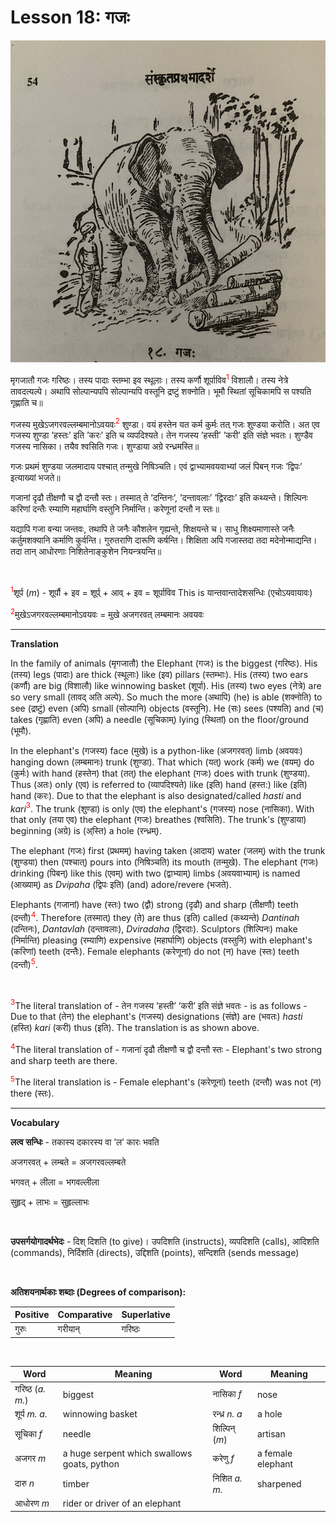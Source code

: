 # Lesson 18: गजः

![picture of an elephant moving logs and a mahout](./images/r1l18.jpg)

मृगजातौ गजः गरिष्ठः। तस्य पादाः स्तम्भा इव स्थूलाः। तस्य कर्णौ शूर्पाविव<span style="color:red"><sup>1</sup></span> विशालौ। तस्य नेत्रे तावदत्यल्पे। अथापि सोल्पान्यपपि सोल्पान्यपि वस्तूनि द्रष्टुं शक्नोति। भूमौ स्थितां सूचिकामपि स पश्यति गृह्णाति च॥

गजस्य मुखेऽजगरवल्लम्बमानोऽवयवः<span style="color:red"><sup>2</sup></span> शुण्डा। वयं हस्तेन यत कर्म कुर्मः तत् गजः शुण्डया करोति। अत एव गजस्य शुण्डा ’हस्तः’ इति ’करः’ इति  च व्यपदिश्यते। तेन गजस्य ’हस्ती’ ’करी’ इति संज्ञे भवतः। शुण्डैव गजस्य नासिका। तयैव श्वसिति गजः। शुण्डाया अग्रे रन्ध्रमस्ति॥

गजः प्रथमं शुण्डया जलमादाय पश्चात् तन्मुखे निषिञ्चति। एवं द्वाभ्यामवयवाभ्यां जलं पिबन् गजः ’द्विपः’ इत्याख्यां भजते॥

गजानां दृढौ तीक्षणौ च द्वौ दन्तौ स्तः। तस्मात् ते ’दन्तिनः’, ’दन्तावलाः’ ’द्विरदाः’ इति कथ्यन्ते। शिल्पिनः करिणां दन्तैः रम्याणि महार्घाणि वस्तुनि निर्मान्ति। करेणूनां दन्तौ न स्तः॥

यद्यापि गजा वन्या जन्तवः, तथापि ते जनैः कौशलेन गृह्यन्ते, शिक्षयन्ते च। साधु शिक्ष्यमाणास्ते जनैः कर्तुमशक्यानि कर्माणि  कुर्वन्ति। गुरुतराणि दारूणि कर्षन्ति। शिक्षिता अपि गजास्तदा तदा मदेनोन्माद्यन्ति। तदा तान् आधोरणाः निशितेनाङ्कुशेन नियन्त्रयन्ति॥

<BR>

<span style="color:red"><sup>1</sup></span>शूर्प (*m*) - शूर्पौ + इव = शूर्प् + आव् + इव = शूर्पाविव This is यान्तवान्तादेशसन्धिः (एचोऽयवायावः)

<span style="color:red"><sup>2</sup></span>मुखेऽजगरवल्लम्बमानोऽवयवः = मुखे अजगरवत् लम्बमानः अवयवः

---

**Translation**

In the family of animals (मृगजातौ) the Elephant (गजः) is the biggest (गरिष्ठः). His (तस्य) legs (पादाः) are thick (स्थूलाः) like (इव) pillars (स्तम्भाः). His (तस्य) two ears (कर्णौ) are big (विशालौ) like winnowing basket (शूर्पा). His (तस्य) two eyes (नेत्रे) are so very small (तावद् अति अल्पे). So much the more (अथापि) (he) is able (शक्नोति) to see (द्रष्टुं) even (अपि) small (सोल्पानि) objects (वस्तूनि). He (सः) sees (पश्यति) and (च) takes (गृह्णाति) even (अपि) a needle (सूचिकाम्) lying (स्थितां) on the floor/ground (भूमौ).

In the elephant's (गजस्य) face (मुखे) is a python-like (अजगरवत्) limb (अवयवः) hanging down (लम्बमानः) trunk (शुण्डा). That which (यत्) work (कर्म) we (वयम्) do (कुर्मः) with hand (हस्तेन) that (तत्) the elephant (गजः) does with trunk (शुण्डया). Thus (अतः) only (एव) is referred to (व्यापदिश्यते) like (इति) hand (हस्त:) like (इति) hand (करः). Due to that the elephant is also designated/called *hasti* and *kari*<span style="color:red"><sup>3</sup></span>. The trunk (शुण्डा) is only (एव) the elephant's (गजस्य) nose (नासिका). With that only (तया एव) the elephant (गजः) breathes (श्वसिति). The trunk's (शुण्डाया) beginning (अग्रे) is (अ्स्ति) a hole (रन्ध्रम्).

The elephant (गजः) first (प्रथमम्) having taken (आदाय) water (जलम्) with the trunk (शुण्डया) then (पश्चात्) pours into (निषिञ्चति) its mouth (तन्मुखे). The elephant (गजः) drinking (पिबन्) like this (एवम्) with two (द्वाभ्याम्) limbs (अवयवाभ्याम्) is named (आख्याम्) as *Dvipaha* (द्विपः इति) (and) adore/revere (भजते).


Elephants (गजानां) have  (स्तः) two (द्वौ) strong (दृढौ) and sharp (तीक्षणौ) teeth (दन्तौ)<span style="color:red"><sup>4</sup></span>. Therefore (तस्मात्) they (ते) are thus (इति) called (कथ्यन्ते) *Dantinah* (दन्तिनः), *Dantavlah* (दन्तावलाः), *Dviradaha* (द्विरदाः). Sculptors (शिल्पिनः) make (निर्मान्ति) pleasing (रम्याणि) expensive (महार्घाणि) objects (वस्तुनि) with elephant's (करिणां) teeth (दन्तैः). Female elephants (करेणूनां) do not (न) have (स्तः) teeth (दन्तौ)<span style="color:red"><sup>5</sup></span>.


 


<BR>

<span style="color:red"><sup>3</sup></span>The literal translation of - तेन गजस्य ’हस्ती’ ’करी’ इति संज्ञे भवतः - is as follows - Due to that (तेन)  the elephant's (गजस्य) designations (संज्ञे) are (भवतः) *hasti* (हस्ति) *kari* (करी) thus (इति). The translation is as shown above. 

<span style="color:red"><sup>4</sup></span>The literal translation of - गजानां दृढौ तीक्षणौ च द्वौ दन्तौ स्तः - Elephant's two strong and sharp teeth are there.

<span style="color:red"><sup>5</sup></span>The literal translation is  - Female elephant's (करेणूनां) teeth (दन्तौ) was not (न) there (स्तः).


---

**Vocabulary**


**लत्व सन्धिः** - तकास्य दकारस्य वा ’ल’ कारः भवति

अजगरवत् + लम्बते = अजगरवल्लम्बते

भगवत् + लीला = भगवल्लीला

सुहृद् + लाभः = सुहृल्लाभः

<BR>

**उपसर्गयोगादर्थभेदः** - दिश् दिशति (to give)। उपदिशति (instructs), व्यपदिशति (calls), आदिशति (commands), निर्दिशति (directs), उद्दिशति (points), सन्दिशति (sends message)


<BR>

**अतिशयनार्थकाः शब्दाः (Degrees of comparison):**

| Positive | Comparative | Superlative |
| --- | --- | --- |
| गुरुः | गरीयान् | गरिष्ठः |

<BR>

| Word | Meaning | Word | Meaning |
| --- | --- | --- | --- |
| गरिष्ठ (*a. m.*) | biggest | नासिका *f* | nose |
| शूर्प *m. a.* | winnowing basket | रन्ध्र *n. a* | a hole |
| सूचिका *f* | needle | शिल्पिन् (*m*) | artisan |
| अजगर *m* | a huge serpent which swallows goats, python | करेणु *f* | a female elephant |
| दारु *n* | timber | निशित *a. m.*| sharpened |
| आधोरण *m* | rider or driver of an elephant | | |
